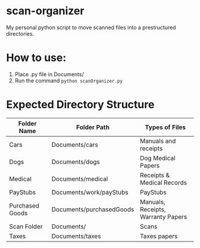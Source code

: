 # scan-organizer

My personal python script to move scanned files into a prestructured directories.

# How to use:

1. Place .py file in Documents/<ScanFolder>
2. Run the command ```python scanOrganizer.py```

# Expected Directory Structure

| Folder Name     | Folder Path             | Types of Files                      |
|-----------------|-------------------------|-------------------------------------|
| Cars            | Documents/cars          | Manuals and receipts                |
| Dogs            | Documents/dogs          | Dog Medical Papers                  |
| Medical         | Documents/medical       | Receipts & Medical Records          |
| PayStubs        | Documents/work/payStubs | PayStubs                            |
| Purchased Goods | Documents/purchasedGoods| Manuals, Receipts, Warranty Papers  |
| Scan Folder     | Documents/<ScanFolder>  | Scans                               |
| Taxes           | Documents/taxes         | Taxes papers                        |
